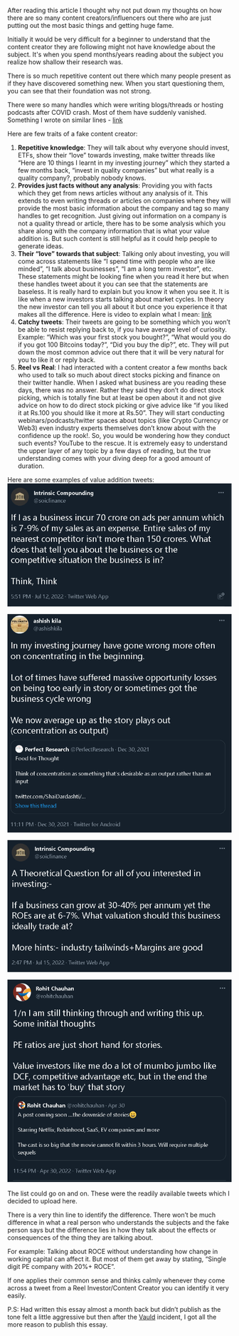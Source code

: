 After reading this article I thought why not put down my thoughts on how there are so many content creators/influencers out there who are just putting out the most basic things and getting huge fame.

Initially it would be very difficult for a beginner to understand that the content creator they are following might not have knowledge about the subject. It's when you spend months/years reading about the subject you realize how shallow their research was.

There is so much repetitive content out there which many people present as if they have discovered something new. When you start questioning them, you can see that their foundation was not strong.

There were so many handles which were writing blogs/threads or hosting podcasts after COVID crash. Most of them have suddenly vanished. Something I wrote on similar lines - [link](http://arjunbadola.blog/The-Urge-to-Do-More/)

Here are few traits of a fake content creator:

1. **Repetitive knowledge**: They will talk about why everyone should invest, ETFs, show their “love” towards investing, make twitter threads like “Here are 10 things I learnt in my investing journey” which they started a few months back, “invest in quality companies” but what really is a quality company?, probably nobody knows.
2. **Provides just facts without any analysis**: Providing you with facts which they get from news articles without any analysis of it. This extends to even writing threads or articles on companies where they will provide the most basic information about the company and tag so many handles to get recognition. Just giving out information on a company is not a quality thread or article, there has to be some analysis which you share along with the company information that is what your value addition is. But such content is still helpful as it could help people to generate ideas.
3. **Their “love” towards that subject**: Talking only about investing, you will come across statements like “I spend time with people who are like minded”, “I talk about businesses”, “I am a long term investor”, etc. These statements might be looking fine when you read it here but when these handles tweet about it you can see that the statements are baseless. It is really hard to explain but you know it when you see it. It is like when a new investors starts talking about market cycles. In theory the new investor can tell you all about it but once you experience it that makes all the difference. Here is video to explain what I mean: [link](https://youtu.be/oRG2jlQWCsY)
4. **Catchy tweets**: Their tweets are going to be something which you won’t be able to resist replying back to, if you have average level of curiosity. Example: “Which was your first stock you bought?”, “What would you do if you got 100 Bitcoins today?”, “Did you buy the dip?”, etc. They will put down the most common advice out there that it will be very natural for you to like it or reply back.
5. **Reel vs Real**: I had interacted with a content creator a few months back who used to talk so much about direct stocks picking and finance on their twitter handle. When I asked what business are you reading these days, there was no answer. Rather they said they don’t do direct stock picking, which is totally fine but at least be open about it and not give advice on how to do direct stock picking or give advice like “if you liked it at Rs.100 you should like it more at Rs.50”. They will start conducting webinars/podcasts/twitter spaces about topics (like Crypto Currency or Web3) even industry experts themselves don’t know about with the confidence up the rook!. So, you would be wondering how they conduct such events? YouTube to the rescue. It is extremely easy to understand the upper layer of any topic by a few days of reading, but the true understanding comes with your diving deep for a good amount of duration.

Here are some examples of value addition tweets:
![SOIC1](/assets/SOIC1.png)

![ak](/assets/ak.png)

![SOIC2](/assets/SOIC2.png)

![rc](/assets/rc.png)

The list could go on and on. These were the readily available tweets which I decided to upload here.

There is a very thin line to identify the difference. There won’t be much difference in what a real person who understands the subjects and the fake person says but the difference lies in how they talk about the effects or consequences of the thing they are talking about.

For example: Talking about ROCE without understanding how change in working capital can affect it. But most of them get away by stating, “Single digit PE company with 20%+ ROCE”.

If one applies their common sense and thinks calmly whenever they come across a tweet from a Reel Investor/Content Creator you can identify it very easily.

P.S: Had written this essay almost a month back but didn’t publish as the tone felt a little aggressive but then after the [Vauld](https://indianexpress.com/article/technology/crypto/youtubers-behind-the-vauld-popularity-how-vauld-became-popular-in-india-8016742/) incident, I got all the more reason to publish this essay.
